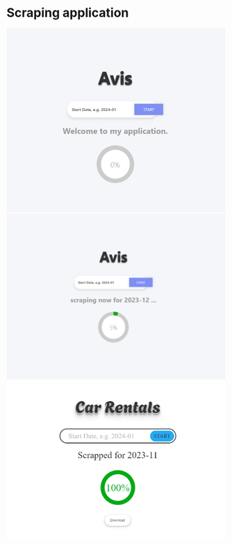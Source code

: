 # Scraping application

![landingpage](./screen/Screenshot_1.png)
![landingpage](./screen/Screenshot_2.png)
![landingpage](./screen/Screenshot_3.png)